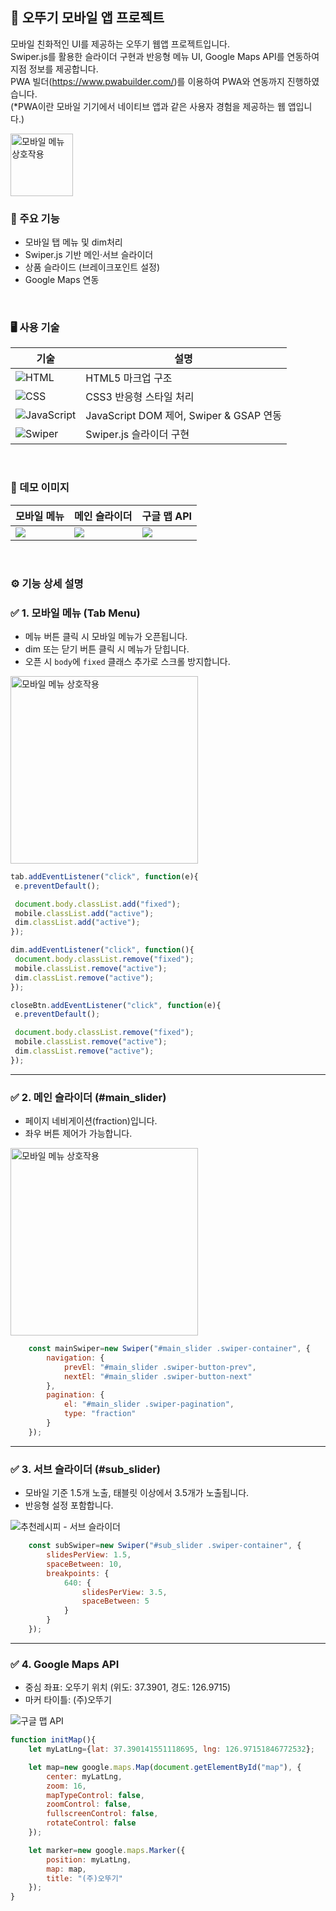 ## 🍜 오뚜기 모바일 앱 프로젝트

모바일 친화적인 UI를 제공하는 오뚜기 웹앱 프로젝트입니다. <br>
Swiper.js를 활용한 슬라이더 구현과 반응형 메뉴 UI, Google Maps API를 연동하여 지점 정보를 제공합니다. <br>
PWA 빌더(https://www.pwabuilder.com/)를 이용하여 PWA와 연동까지 진행하였습니다. <br>
(*PWA이란 모바일 기기에서 네이티브 앱과 같은 사용자 경험을 제공하는 웹 앱입니다.)

<img src="images/ss0.jpg" width="100px" alt="모바일 메뉴 상호작용">

<br/>

### 🎯 주요 기능

- 모바일 탭 메뉴 및 dim처리
- Swiper.js 기반 메인·서브 슬라이더
- 상품 슬라이드 (브레이크포인트 설정)
- Google Maps 연동

<br/>

### 🖥️ 사용 기술

| 기술 | 설명 |
|------|------|
| ![HTML](https://img.shields.io/badge/HTML5-F05032?logo=html5&logoColor=white&style=flat-square) | HTML5 마크업 구조 |
| ![CSS](https://img.shields.io/badge/CSS3-1572B6?logo=css3&logoColor=white&style=flat-square) | CSS3 반응형 스타일 처리 |
| ![JavaScript](https://img.shields.io/badge/JavaScript-F7DF1E?logo=javascript&logoColor=000&style=flat-square) | JavaScript DOM 제어, Swiper & GSAP 연동 |
| ![Swiper](https://img.shields.io/badge/Swiper-6332F6?logo=swiper&logoColor=white&style=flat-square) | Swiper.js 슬라이더 구현 |

<br/>

### 📸 데모 이미지

| 모바일 메뉴 | 메인 슬라이더 | 구글 맵 API |
|-------------|----------------|-------------|
| ![](images/ss1.jpg) | ![](images/ss2.jpg) | ![](images/ss4.jpg) |



<br/>

### ⚙️ 기능 상세 설명

### ✅  1. 모바일 메뉴 (Tab Menu)
- 메뉴 버튼 클릭 시 모바일 메뉴가 오픈됩니다.
- dim 또는 닫기 버튼 클릭 시 메뉴가 닫힙니다.
- 오픈 시 `body`에 `fixed` 클래스 추가로 스크롤 방지합니다.

<img src="images/ss1.jpg" width="300px" alt="모바일 메뉴 상호작용">

 ``` JavaScript
tab.addEventListener("click", function(e){
  e.preventDefault();

  document.body.classList.add("fixed");
  mobile.classList.add("active");
  dim.classList.add("active");
});

dim.addEventListener("click", function(){
  document.body.classList.remove("fixed");
  mobile.classList.remove("active");
  dim.classList.remove("active");
});

closeBtn.addEventListener("click", function(e){
  e.preventDefault();

  document.body.classList.remove("fixed");
  mobile.classList.remove("active");
  dim.classList.remove("active");
});
```

---

### ✅ 2. 메인 슬라이더 (#main_slider)

- 페이지 네비게이션(fraction)입니다.
- 좌우 버튼 제어가 가능합니다.

<img src="images/ss2.jpg" width="300px" alt="모바일 메뉴 상호작용">

```javascript
	const mainSwiper=new Swiper("#main_slider .swiper-container", {
		navigation: {
			prevEl: "#main_slider .swiper-button-prev",
			nextEl: "#main_slider .swiper-button-next"
		},
		pagination: {
			el: "#main_slider .swiper-pagination",
			type: "fraction"
		}
	});
```

---

### ✅  3. 서브 슬라이더 (#sub_slider)

- 모바일 기준 1.5개 노출, 태블릿 이상에서 3.5개가 노출됩니다.
- 반응형 설정 포함합니다.

<img src="images/ss3.jpg" alt="추천레시피 - 서브 슬라이더">

```javascript
	const subSwiper=new Swiper("#sub_slider .swiper-container", {
		slidesPerView: 1.5,
		spaceBetween: 10,
		breakpoints: {
			640: {
				slidesPerView: 3.5,
				spaceBetween: 5
			}
		}
	});
```

---

### ✅ 4. Google Maps API

- 중심 좌표: 오뚜기 위치 (위도: 37.3901, 경도: 126.9715)
- 마커 타이틀: (주)오뚜기

<img src="images/ss4.jpg" alt="구글 맵 API">

```javascript
function initMap(){
	let myLatLng={lat: 37.390141551118695, lng: 126.97151846772532};

	let map=new google.maps.Map(document.getElementById("map"), {
		center: myLatLng,
		zoom: 16,
		mapTypeControl: false,
		zoomControl: false,
		fullscreenControl: false,
		rotateControl: false
	});

	let marker=new google.maps.Marker({
		position: myLatLng,
		map: map,
		title: "(주)오뚜기"
	});
}
```
